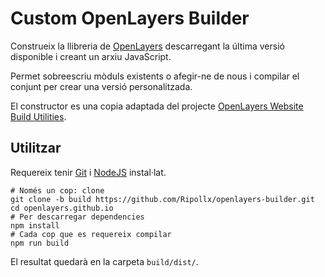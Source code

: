 # Custom OpenLayers Builder

Construeix la llibreria de [OpenLayers](https://openlayers.org/) descarregant la última versió disponible i creant un arxiu JavaScript.

Permet sobreescriu mòduls existents o afegir-ne de nous i compilar el conjunt per crear una versió personalitzada.

El constructor es una copia adaptada del projecte [OpenLayers Website Build Utilities](https://github.com/openlayers/openlayers.github.io).

## Utilitzar

Requereix tenir [Git](https://git-scm.com/) i [NodeJS](https://nodejs.org/) instal·lat.

```shell
# Només un cop: clone
git clone -b build https://github.com/Ripollx/openlayers-builder.git
cd openlayers.github.io
# Per descarregar dependencies
npm install
# Cada cop que es requereix compilar
npm run build
```

El resultat quedarà en la carpeta `build/dist/`.
